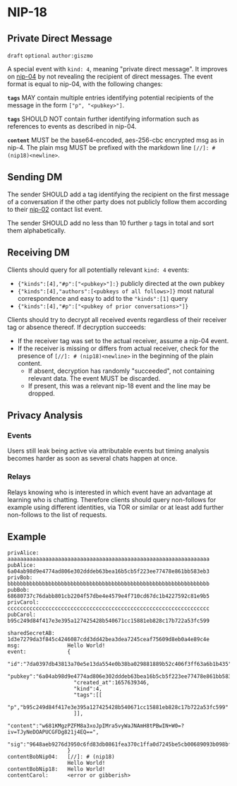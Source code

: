 # NIP-18

## Private Direct Message

`draft` `optional` `author:giszmo`

A special event with `kind: 4`, meaning "private direct message". It improves on
[nip-04](04.md) by not revealing the recipient of direct messages. The event
format is equal to nip-04, with the following changes:

**`tags`** MAY contain multiple entries identifying potential recipients of the
message in the form `["p", "<pubkey>"]`.

**`tags`** SHOULD NOT contain further identifying information such as references
to events as described in nip-04.

**`content`** MUST be the base64-encoded, aes-256-cbc encrypted msg as in nip-4.
The plain msg MUST be prefixed with the markdown line
`[//]: # (nip18)<newline>`.

## Sending DM

The sender SHOULD add a tag identifying the recipient on the first message of a
conversation if the other party does not publicly follow them according to their
[nip-02](02.md) contact list event.

The sender SHOULD add no less than 10 further `p` tags in total and sort them
alphabetically.

## Receiving DM

Clients should query for all potentially relevant `kind: 4` events:

* `{"kinds":[4],"#p":["<pubkey>"]:}` publicly directed at the own pubkey
* `{"kinds":[4],"authors":[<pubkeys of all follows>]}` most natural
  correspondence and easy to add to the `"kinds":[1]` query
* `{"kinds":[4],"#p":["<pubkey of prior conversations>"]}`

Clients should try to decrypt all received events regardless of their receiver
tag or absence thereof. If decryption succeeds:

* If the receiver tag was set to the actual receiver, assume a nip-04 event.
* If the receiver is missing or differs from actual receiver, check for the
  presence of `[//]: # (nip18)<newline>` in the beginning of the plain content.
  * If absent, decryption has randomly "succeeded", not containing relevant
    data. The event MUST be discarded.
  * If present, this was a relevant nip-18 event and the line may be dropped.

## Privacy Analysis

### Events

Users still leak being active via attributable events but timing analysis
becomes harder as soon as several chats happen at once.

### Relays

Relays knowing who is interested in which event have an advantage at learning
who is chatting. Therefore clients should query non-follows for example using
different identities, via TOR or similar or at least add further non-follows to
the list of requests.

## Example

```
privAlice:         aaaaaaaaaaaaaaaaaaaaaaaaaaaaaaaaaaaaaaaaaaaaaaaaaaaaaaaaaaaaaaaa
pubAlice:          6a04ab98d9e4774ad806e302dddeb63bea16b5cb5f223ee77478e861bb583eb3
privBob:           bbbbbbbbbbbbbbbbbbbbbbbbbbbbbbbbbbbbbbbbbbbbbbbbbbbbbbbbbbbbbbbb
pubBob:            68680737c76dabb801cb2204f57dbe4e4579e4f710cd67dc1b4227592c81e9b5
privCarol:         cccccccccccccccccccccccccccccccccccccccccccccccccccccccccccccccc
pubCarol:          b95c249d84f417e3e395a127425428b540671cc15881eb828c17b722a53fc599

sharedSecretAB:    1d3e7279da3f845c4246087cdd3dd42bea3dea7245ceaf75609d8eb0a4e89c4e
msg:               Hello World!
event:             {
                     "id":"7da0397db43813a70e5e13da554e0b38ba029881889b52c406f3ff63a6b1b435",
                     "pubkey":"6a04ab98d9e4774ad806e302dddeb63bea16b5cb5f223ee77478e861bb583eb3",
                     "created_at":1657639346,
                     "kind":4,
                     "tags":[[
                       "p","b95c249d84f417e3e395a127425428b540671cc15881eb828c17b722a53fc599"
                     ]],
                     "content":"w681KMgzPZFM8a3xoJpIMra5vyWaJNAmH8tPBwIN+W0=?iv=TJyNeDOAPUCGFDg821j4EQ==",
                     "sig":"9648aeb9276d3950c6fd83db0861fea370c1ffa0d7245be5cb00689093b098bf18aa4250a3b6eceda51d22b2fbee2891e5428856737263540ba1ebfd4ca12e05"
                   }
contentBobNip04:   [//]: # (nip18)
                   Hello World!
contentBobNip18:   Hello World!
contentCarol:      <error or gibberish>
```
